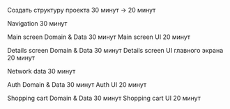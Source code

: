 Создать структуру проекта 30 минут -> 20 минут

Navigation 30 минут

Main screen Domain & Data 30 минут
Main screen UI  20 минут

Details screen Domain & Data  30 минут
Details screen UI главного экрана 20 минут

Network data  30 минут

Auth Domain & Data  30 минут
Auth UI  20 минут

Shopping cart Domain & Data  30 минут
Shopping cart UI  20 минут
